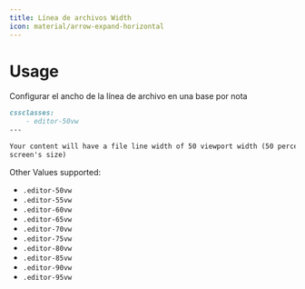 ```yaml
---
title: Línea de archivos Width
icon: material/arrow-expand-horizontal
---
```


# Usage

Configurar el ancho de la línea de archivo en una base por nota

```md
cssclasses:
    - editor-50vw
---

Your content will have a file line width of 50 viewport width (50 percent of your
screen's size)
```

Other Values supported:

- `.editor-50vw`
- `.editor-55vw`
- `.editor-60vw`
- `.editor-65vw`
- `.editor-70vw`
- `.editor-75vw`
- `.editor-80vw`
- `.editor-85vw`
- `.editor-90vw`
- `.editor-95vw`
